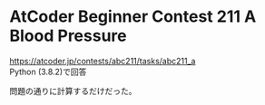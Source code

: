 # AtCoder Beginner Contest 211 A Blood Pressure  
https://atcoder.jp/contests/abc211/tasks/abc211_a  
Python (3.8.2)で回答  

問題の通りに計算するだけだった。

